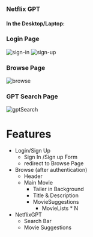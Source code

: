 ### Netflix GPT

#### In the Desktop/Laptop:



### Login Page
![sign-in](https://github.com/user-attachments/assets/7ee0c6d7-bc0e-427c-939f-248cd9bd076c)
![sign-up](https://github.com/user-attachments/assets/de71f633-65ee-4f83-b1db-4fc262555de2)

### Browse Page

![browse](https://github.com/user-attachments/assets/723919de-6e29-4d7f-bfe6-e4ecf6b50281)

### GPT Search Page

![gptSearch](https://github.com/user-attachments/assets/92b4f15d-8385-4183-a9df-1a7d5603761e)




# Features
- Login/Sign Up
    - Sign In /Sign up Form
    - redirect to Browse Page
- Browse (after authentication)
    - Header
    - Main Movie
        - Tailer in Background
        - Title & Description
        - MovieSuggestions
            - MovieLists * N 
- NetflixGPT
    - Search Bar
    - Movie Suggestions



<!-- ### Project Setup
- Before starting the project please add .env file and add TMDB and OPENAI KEY into it. -->
